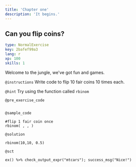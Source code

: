 ```yaml
---
title: 'Chapter one'
description: 'It begins.'
---
```


## Can you flip coins?

```yaml
type: NormalExercise
key: 2bafef99a3
lang: r
xp: 100
skills: 1
```

Welcome to the jungle, we've got fun and games.

`@instructions`
Write code to flip 10 fair coins 10 times each.

`@hint`
Try using the function called `rbinom`

`@pre_exercise_code`
```{r}

```

`@sample_code`
```{r}
#flip 1 fair coin once
rbinom( , , )
```

`@solution`
```{r}
rbinom(10,10, 0.5)
```

`@sct`
```{r}
ex() %>% check_output_expr("mtcars"); success_msg("Nice!")
```
